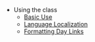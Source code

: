   * Using the class
    * [Basic Use](BasicUsage.md)
    * [Language Localization](LanguageLocalization.md)
    * [Formatting Day Links](LinkingDays.md)
